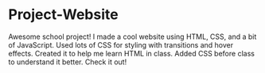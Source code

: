 # Project-Website
Awesome school project! I made a cool website using HTML, CSS, and a bit of JavaScript. Used lots of CSS for styling with transitions and hover effects. Created it to help me learn HTML in class. Added CSS before class to understand it better. Check it out!

